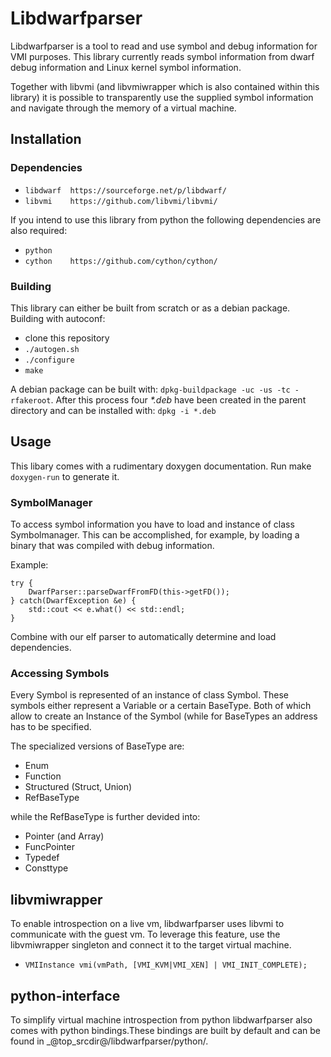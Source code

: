 Libdwarfparser
==============

Libdwarfparser is a tool to read and use symbol and debug information for VMI purposes. This library currently reads symbol information from dwarf debug information and Linux kernel symbol information.

Together with libvmi (and libvmiwrapper which is also contained within this library) it is possible to transparently use the supplied symbol information and navigate through the memory of a virtual machine.


Installation
------------

### Dependencies
 * `libdwarf  https://sourceforge.net/p/libdwarf/`
 * `libvmi    https://github.com/libvmi/libvmi/`

If you intend to use this library from python the following dependencies are also required:

 * `python`
 * `cython    https://github.com/cython/cython/`

### Building

This library can either be built from scratch or as a debian package. Building with autoconf:

 * clone this repository
 * `./autogen.sh`
 * `./configure`
 * `make`

A debian package can be built with: `dpkg-buildpackage -uc -us -tc -rfakeroot`. After this process four _*.deb_ have been created in the parent directory and can be installed with: `dpkg -i *.deb`

Usage
-----

This libary comes with a rudimentary doxygen documentation. Run make `doxygen-run` to generate it.

### SymbolManager

To access symbol information you have to load and instance of class Symbolmanager. This can be accomplished, for example, by loading a binary that was compiled with debug information.

Example:

	try {
	    DwarfParser::parseDwarfFromFD(this->getFD());
	} catch(DwarfException &e) {
	    std::cout << e.what() << std::endl;
	}

Combine with our elf parser to automatically determine and load dependencies.

### Accessing Symbols

Every Symbol is represented of an instance of class Symbol. These symbols either represent a Variable or a certain BaseType. Both of which allow to create an Instance of the Symbol (while for BaseTypes an address has to be specified.

The specialized versions of BaseType are:

 * Enum
 * Function
 * Structured (Struct, Union)
 * RefBaseType

while the RefBaseType is further devided into:

 * Pointer (and Array)
 * FuncPointer
 * Typedef
 * Consttype

libvmiwrapper
-------------
To enable introspection on a live vm, libdwarfparser uses libvmi to communicate with the guest vm. To leverage this feature, use the libvmiwrapper singleton and connect it to the target virtual machine.

 * `VMIInstance vmi(vmPath, [VMI_KVM|VMI_XEN] | VMI_INIT_COMPLETE);`

python-interface
----------------
To simplify virtual machine introspection from python libdwarfparser also comes with python bindings.These bindings are built by default and can be found in _@top_srcdir@/libdwarfparser/python/.


